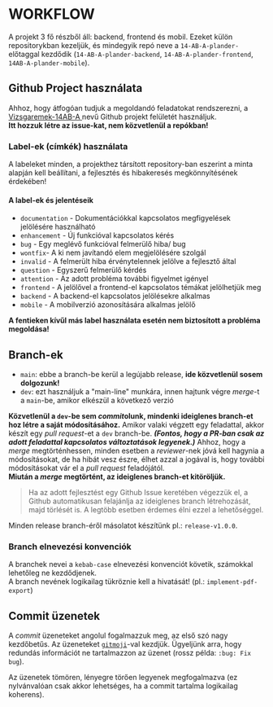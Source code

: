 # WORKFLOW

A projekt 3 fő részből áll: backend, frontend és mobil. Ezeket külön repositorykban kezeljük, 
és mindegyik repó neve a `14-AB-A-plander-` előtaggal kezdődik 
(`14-AB-A-plander-backend`, `14-AB-A-plander-frontend`, `14AB-A-plander-mobile`).

## Github Project használata

Ahhoz, hogy átfogóan tudjuk a megoldandó feladatokat rendszerezni, a [Vizsgaremek-14AB-A
](https://github.com/users/Dansoftowner/projects/1) nevű Github projekt felületét használjuk.  
**Itt hozzuk létre az issue-kat, nem közvetlenül a repókban!**

### Label-ek (címkék) használata

  A labeleket minden, a projekthez társított repository-ban eszerint a minta alapján kell beállítani, a fejlesztés és hibakeresés megkönnyítésének érdekében!

#### A label-ek és jelentéseik
-  `documentation` - Dokumentációkkal kapcsolatos megfigyelések jelölésére használható
-  `enhancement` - Új funkcióval kapcsolatos kérés
-  `bug` - Egy meglévő funkcióval felmerülő hiba/ bug
-  `wontfix`- A ki nem javítandó elem megjelölésére szolgál
-  `invalid` - A felmerült hiba érvénytelennek jelölve a fejlesztő által
-  `question` - Egyszerű felmerülő kérdés
-  `attention` - Az adott probléma további figyelmet igényel
-  `frontend` - A jelölővel a frontend-el kapcsolatos témákat jelölhetjük meg
-  `backend` - A backend-el kapcsolatos jelölésekre alkalmas
-  `mobile` - A mobilverzió azonosítására alkalmas jelölő

**A fentieken kívűl más label használata esetén nem biztosított a probléma megoldása!**

## Branch-ek
- `main`: ebbe a branch-be kerül a legújabb release, **ide közvetlenül sosem dolgozunk!**
- `dev`: ezt használjuk a "main-line" munkára, innen hajtunk végre *merge*-t a `main`-be, amikor elkészül a következő verzió

**Közvetlenül a `dev`-be sem *commit*olunk, mindenki ideiglenes branch-et hoz létre a saját módosításához.**
Amikor valaki végzett egy feladattal, akkor készít egy *pull request*-et a `dev` branch-be. ***(Fontos, hogy a PR-ban csak az adott feladattal kapcsolatos változtatások  legyenek.)***
Ahhoz, hogy a *merge* megtörténhessen, minden esetben a *reviewer*-nek jóvá kell hagynia a módosításokat, de ha hibát vesz észre, élhet azzal a jogával is, hogy további módosításokat vár el a *pull request* feladójától.  
**Miután a *merge* megtörtént, az ideiglenes branch-et kitöröljük.**
> Ha az adott fejlesztést egy Github Issue keretében végezzük el, a Github automatikusan felajánlja
> az ideiglenes branch létrehozását, majd törlését is. A legtöbb esetben érdemes élni ezzel a lehetőséggel.

Minden release branch-éről másolatot készítünk pl.: `release-v1.0.0`.

### Branch elnevezési konvenciók
A branchek nevei a `kebab-case` elnevezési konvenciót követik, számokkal lehetőleg ne kezdődjenek.  
A branch nevének logikailag tükröznie kell a hivatását! (pl.: `implement-pdf-export`)

## Commit üzenetek
A *commit* üzeneteket angolul fogalmazzuk meg, az első szó nagy kezdőbetűs.
Az üzeneteket [`gitmoji`](https://gitmoji.dev/)-val kezdjük. Ügyeljünk arra, hogy redundás információt
ne tartalmazzon az üzenet (rossz példa: `:bug: Fix bug`).

Az üzenetek tömören, lényegre törően legyenek megfogalmazva (ez nylvánvalóan csak akkor lehetséges, ha a commit tartalma logikailag koherens).
